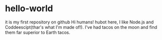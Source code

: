 # hello-world
it is my first repository on github
Hi humans!
hubot here, I like Node.js and Coddeescipt(thar's what I'm made of!).
I've had tacos on the moon and find them far superior to Earth tacos.
